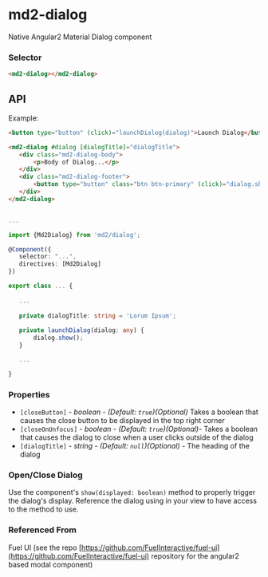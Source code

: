 # md2-dialog

Native Angular2 Material Dialog component

### Selector

```html
<md2-dialog></md2-dialog>
```

## API

Example:
 
 ```html
<button type="button" (click)="launchDialog(dialog)">Launch Dialog</button>

<md2-dialog #dialog [dialogTitle]="dialogTitle">
    <div class="md2-dialog-body">
        <p>Body of Dialog...</p>
    </div>
    <div class="md2-dialog-footer">
        <button type="button" class="btn btn-primary" (click)="dialog.show(false)">Close</button>
    </div>
</md2-dialog>
 ```
 ```ts

...

import {Md2Dialog} from 'md2/dialog';

@Component({
    selector: "...",
    directives: [Md2Dialog]
})

export class ... {
    
    ...
    
    private dialogTitle: string = 'Lorum Ipsum';
    
    private launchDialog(dialog: any) {
        dialog.show();
    }

    ...

}
 ```


### Properties

  - `[closeButton]` _- boolean - (Default: `true`)(Optional)_ Takes a boolean that causes the close button to be displayed in the top right corner
  - `[closeOnUnfocus]` _- boolean - (Default: `true`)(Optional)_-
    Takes a boolean that causes the dialog to close when a user clicks outside of the dialog
  - `[dialogTitle]` _- string - (Default: `null`)(Optional)_ -
    The heading of the dialog


### Open/Close Dialog
Use the component's `show(displayed: boolean)` method to properly trigger the dialog's display. Reference the dialog using in your view to have access to the method to use.


### Referenced From
Fuel UI (see the repo [https://github.com/FuelInteractive/fuel-ui](https://github.com/FuelInteractive/fuel-ui) repository for the angular2 based modal component)
